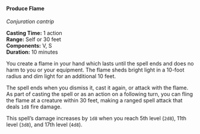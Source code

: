 #### Produce Flame
<!-- markdownlint-disable link-image-reference-definitions -->
[_metadata_:spell_name]:- "Produce Flame"
[_metadata_:spell_level]:- "0"
[_metadata_:spell_school]:- "conjuration"
[_metadata_:ritual]:- "false"
[_metadata_:casting_time_amount]:- "1"
[_metadata_:casting_time_unit]:- "action"
[_metadata_:range]:- "Self or 30 feet"
[_metadata_:target]:- "one creature"
[_metadata_:components_verbal]:- "true"
[_metadata_:components_somatic]:- "true"
[_metadata_:components_material]:- "false"
[_metadata_:duration]:- "10 minutes"
[_metadata_:concentration]:- "false"
[_metadata_:damage_formula]:- "1d8"
[_metadata_:damage_type]:- "fire"
[_metadata_:compared_to_wotc_srd_5.1]:- "mechanics_same_wording_different"
[_metadata_:compared_to_a5e_srd]:- "mechanics_same_wording_same"
<!-- markdownlint-disable-next-line no-emphasis-as-heading -->
_Conjuration cantrip_

**Casting Time:** 1 action \
**Range:** Self or 30 feet \
**Components:** V, S \
**Duration:** 10 minutes

You create a flame in your hand which lasts until the spell ends and does no harm to you or your equipment.
The flame sheds bright light in a 10-foot radius and dim light for an additional 10 feet.

The spell ends when you dismiss it, cast it again, or attack with the flame.
As part of casting the spell or as an action on a following turn, you can fling the flame at a creature within 30 feet, making a ranged spell attack that deals `1d8` fire damage.

This spell’s damage increases by `1d8` when you reach 5th level (`2d8`), 11th level (`3d8`), and 17th level (`4d8`).
